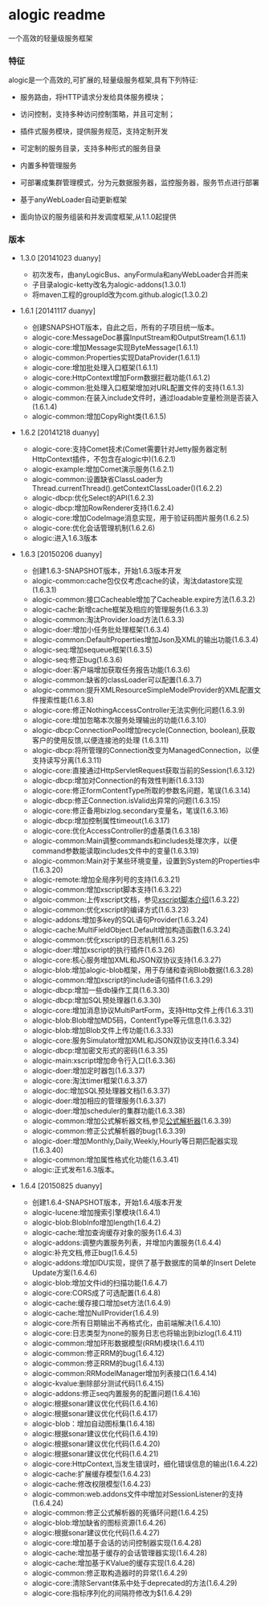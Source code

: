 alogic readme
=============

一个高效的轻量级服务框架

### 特征

alogic是一个高效的,可扩展的,轻量级服务框架,具有下列特征:

 - 服务路由，将HTTP请求分发给具体服务模块；

 - 访问控制，支持多种访问控制策略，并且可定制；

 - 插件式服务模块，提供服务规范，支持定制开发

 - 可定制的服务目录，支持多种形式的服务目录

 - 内置多种管理服务

 - 可部署成集群管理模式，分为元数据服务器，监控服务器，服务节点进行部署

 - 基于anyWebLoader自动更新框架

 - 面向协议的服务组装和并发调度框架,从1.1.0起提供

### 版本
 - 1.3.0 [20141023 duanyy]
 	 + 初次发布，由anyLogicBus、anyFormula和anyWebLoader合并而来
 	 + 子目录alogic-ketty改名为alogic-addons(1.3.0.1)
	 + 将maven工程的groupId改为com.github.alogic(1.3.0.2)

 - 1.6.1 [20141117 duanyy]
 	 + 创建SNAPSHOT版本，自此之后，所有的子项目统一版本。
 	 + alogic-core:MessageDoc暴露InputStream和OutputStream(1.6.1.1)
 	 + alogic-core:增加Message实现ByteMessage(1.6.1.1)
 	 + alogic-common:Properties实现DataProvider(1.6.1.1)
 	 + alogic-core:增加批处理入口框架(1.6.1.1)
 	 + alogic-core:HttpContext增加Form数据拦截功能(1.6.1.2)
 	 + alogic-common:批处理入口框架增加对URL配置文件的支持(1.6.1.3)
 	 + alogic-common:在装入include文件时，通过loadable变量检测是否装入(1.6.1.4)
 	 + alogic-common:增加CopyRight类(1.6.1.5)

 - 1.6.2 [20141218 duanyy]
 	 + alogic-core:支持Comet技术(Comet需要针对Jetty服务器定制HttpContext插件，不包含在alogic中)(1.6.2.1)
	 + alogic-example:增加Comet演示服务(1.6.2.1)
	 + alogic-common:设置缺省ClassLoader为Thread.currentThread().getContextClassLoader()(1.6.2.2)
	 + alogic-dbcp:优化Select的API(1.6.2.3)
	 + alogic-dbcp:增加RowRenderer支持(1.6.2.4)
	 + alogic-core:增加CodeImage消息实现，用于验证码图片服务(1.6.2.5)
	 + alogic-core:优化会话管理机制(1.6.2.6)
	 + alogic:进入1.6.3版本

 - 1.6.3 [20150206 duanyy]
 	 + 创建1.6.3-SNAPSHOT版本，开始1.6.3版本开发
 	 + alogic-common:cache包仅仅考虑cache的读，淘汰datastore实现(1.6.3.1)
 	 + alogic-common:接口Cacheable增加了Cacheable.expire方法(1.6.3.2)
 	 + alogic-cache:新增cache框架及相应的管理服务(1.6.3.3)
 	 + alogic-common:淘汰Provider.load方法(1.6.3.3)
 	 + alogic-doer:增加小任务批处理框架(1.6.3.4)
 	 + alogic-common:DefaultProperties增加Json及XML的输出功能(1.6.3.4)
 	 + alogic-seq:增加sequeue框架(1.6.3.5)
 	 + alogic-seq:修正bug(1.6.3.6)
 	 + alogic-doer:客户端增加获取任务报告功能(1.6.3.6)
 	 + alogic-common:缺省的classLoader可以配置(1.6.3.7)
 	 + alogic-common:提升XMLResourceSimpleModelProvider的XML配置文件搜索性能(1.6.3.8)
 	 + alogic-core:修正NothingAccessController无法实例化问题(1.6.3.9)
 	 + alogic-core:增加忽略本次服务处理输出的功能(1.6.3.10)
 	 + alogic-dbcp:ConnectionPool增加recycle(Connection, boolean),获取客户的使用反馈,以便连接池的处理 (1.6.3.11)
 	 + alogic-dbcp:将所管理的Connection改变为ManagedConnection，以便支持读写分离(1.6.3.11)
 	 + alogic-core:直接通过HttpServletRequest获取当前的Session(1.6.3.12)
	 + alogic-dbcp:增加对Connection的有效性判断(1.6.3.13)
	 + alogic-core:修正formContentType所取的参数名问题，笔误(1.6.3.14)
	 + alogic-dbcp:修正Connection.isValid出异常的问题(1.6.3.15)
	 + alogic-core:修正备用bizlog.secondary变量名，笔误(1.6.3.16)
	 + alogic-dbcp:增加控制属性timeout(1.6.3.17)
	 + alogic-core:优化AccessController的虚基类(1.6.3.18)
	 + alogic-common:Main调整commands和includes处理次序，以便command参数能读取includes文件中的变量(1.6.3.19)
	 + alogic-common:Main对于某些环境变量，设置到System的Properties中(1.6.3.20)
	 + alogic-remote:增加全局序列号的支持(1.6.3.21)
	 + alogic-common:增加xscript脚本支持(1.6.3.22)
	 + algoic-common:上传xscript文档，参见[xscript脚本介绍](alogic-common/xscript.md)(1.6.3.22)
	 + alogic-common:优化xscript的编译方式(1.6.3.23)
	 + alogic-addons:增加多key的SQL语句Provider(1.6.3.24)
	 + alogic-cache:MultiFieldObject.Default增加构造函数(1.6.3.24)
	 + alogic-common:优化xscript的日志机制(1.6.3.25)
	 + alogic-doer:增加xscript的执行插件(1.6.3.26)
	 + alogic-core:核心服务增加XML和JSON双协议支持(1.6.3.27)
	 + alogic-blob:增加alogic-blob框架，用于存储和查询Blob数据(1.6.3.28)
	 + alogic-common:增加xscript的include语句插件(1.6.3.29)
	 + alogic-dbcp:增加一些db操作工具(1.6.3.30)
	 + alogic-dbcp:增加SQL预处理器(1.6.3.30)
	 + alogic-core:增加消息协议MultiPartForm，支持Http文件上传(1.6.3.31)
	 + alogic-blob:Blob增加MD5码，ContentType等元信息(1.6.3.32)
	 + alogic-blob:增加Blob文件上传功能(1.6.3.33)
	 + alogic-core:服务Simulator增加XML和JSON双协议支持(1.6.3.34)
	 + alogic-dbcp:增加密文形式的密码(1.6.3.35)
	 + alogic-main:xscript增加命令行入口(1.6.3.36)
	 + alogic-doer:增加定时器包(1.6.3.37)
	 + alogic-core:淘汰timer框架(1.6.3.37)
	 + alogic-doc:增加SQL预处理器文档(1.6.3.37)
	 + alogic-doer:增加相应的管理服务(1.6.3.37)
	 + alogic-doer:增加scheduler的集群功能(1.6.3.38)
	 + alogic-common:增加公式解析器文档,参见[公式解析器](alogic-common/formulaparser.md)(1.6.3.39)
	 + alogic-common:修正公式解析器的bug(1.6.3.39)
	 + alogic-doer:增加Monthly,Daily,Weekly,Hourly等日期匹配器实现(1.6.3.40)
	 + alogic-common:增加属性格式化功能(1.6.3.41)
	 + alogic:正式发布1.6.3版本。
 - 1.6.4 [20150825 duanyy]
	 + 创建1.6.4-SNAPSHOT版本，开始1.6.4版本开发
	 + alogic-lucene:增加搜索引擎模块(1.6.4.1)
	 + alogic-blob:BlobInfo增加length(1.6.4.2)
	 + alogic-cache:增加查询缓存对象的服务(1.6.4.3)
	 + alogic-addons:调整内置服务列表，并增加内置服务(1.6.4.4)
	 + alogic:补充文档,修正bug(1.6.4.5)
	 + alogic-addons:增加IDU实现，提供了基于数据库的简单的Insert Delete Update方案(1.6.4.6)
	 + alogic-blob:增加文件id的扫描功能(1.6.4.7)
	 + alogic-core:CORS成了可选配置(1.6.4.8)
	 + alogic-cache:缓存接口增加set方法(1.6.4.9)
	 + alogic-cache:增加NullProvider(1.6.4.9)
	 + alogic-core:所有日期输出不再格式化，由前端解决(1.6.4.10)
	 + alogic-core:日志类型为none的服务日志也将输出到bizlog(1.6.4.11)
	 + alogic-common:增加环形数据模型(RRM)模块(1.6.4.11)
	 + alogic-common:修正RRM的bug(1.6.4.12)
	 + alogic-common:修正RRM的bug(1.6.4.13)
	 + alogic-common:RRModelManager增加列表接口(1.6.4.14)
	 + alogic-kvalue:删除部分测试代码(1.6.4.15)
	 + alogic-addons:修正seq内置服务的配置问题(1.6.4.16)
	 + alogic:根据sonar建议优化代码(1.6.4.16)
	 + alogic:根据sonar建议优化代码(1.6.4.17)
	 + alogic-blob：增加自动图标集(1.6.4.18)
	 + alogic:根据sonar建议优化代码(1.6.4.19)
	 + alogic:根据sonar建议优化代码(1.6.4.20)
	 + alogic:根据sonar建议优化代码(1.6.4.21)
	 + alogic-core:HttpContext,当发生错误时，细化错误信息的输出(1.6.4.22)
	 + alogic-cache:扩展缓存模型(1.6.4.23)
	 + alogic-cache:修改权限模型(1.6.4.23)
	 + alogic-common:web.addons文件中增加对SessionListener的支持(1.6.4.24)
	 + alogic-common:修正公式解析器的死循环问题(1.6.4.25)
	 + alogic-blob:增加缺省的图标资源(1.6.4.26)
	 + alogic:根据sonar建议优化代码(1.6.4.27)
	 + alogic-core:增加基于会话的访问控制器实现(1.6.4.28)
	 + alogic-cache:增加基于缓存的会话管理器实现(1.6.4.28)
	 + alogic-cache:增加基于KValue的缓存实现(1.6.4.28)
	 + alogic-common:修正取构造器时的异常(1.6.4.29)
	 + alogic-core:清除Servant体系中处于deprecated的方法(1.6.4.29)
	 + alogic-core:指标序列化的间隔符修改为$(1.6.4.29)